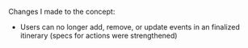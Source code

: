 Changes I made to the concept:
- Users can no longer add, remove, or update events in an finalized itinerary (specs for actions were strengthened)

